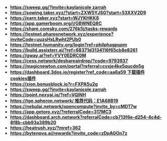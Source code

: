 <!DOCTYPE html>
<html lang="zh-CN">
<head>
    <meta charset="UTF-8">
    <meta name="viewport" content="width=device-width, initial-scale=1.0">
    <title>链接列表</title>
</head>
<body>
    <ul>
        <li><strong><a href="https://sweep.gg/?invite=kaylanicole%20zarrah" target="_blank">https://sweep.gg/?invite=kaylanicole zarrah</a></strong></li>
        <li><strong><a href="https://sowing.taker.xyz/?start=ZXW5YJSG?start=53XXV2D9" target="_blank">https://sowing.taker.xyz/?start=ZXW5YJSG?start=53XXV2D9</a></strong></li>
        <li><strong><a href="https://earn.taker.xyz?start=WJYKHKK8" target="_blank">https://earn.taker.xyz?start=WJYKHKK8</a></strong></li>
        <li><strong><a href="https://app.gamerboom.org/i/GBWNEQ8C" target="_blank">https://app.gamerboom.org/i/GBWNEQ8C</a></strong></li>
        <li><strong><a href="https://share.coresky.com/276k5j/tasks-rewards" target="_blank">https://share.coresky.com/276k5j/tasks-rewards</a></strong></li>
        <li><strong><a href="https://testnet.pharosnetwork.xyz/experience?inviteCode=uuzsHxLRwht2PUb0" target="_blank">https://testnet.pharosnetwork.xyz/experience?inviteCode=uuzsHxLRwht2PUb0</a></strong></li>
        <li><strong><a href="https://testnet.humanity.org/login?ref=philphagpupm" target="_blank">https://testnet.humanity.org/login?ref=philphagpupm</a></strong></li>
        <li><strong><a href="https://build.assisterr.ai/?ref=68371d3134116f65cb8e8261" target="_blank">https://build.assisterr.ai/?ref=68371d3134116f65cb8e8261</a></strong></li>
        <li><strong><a href="https://gway.ai?ref=YVY0EDRC0M" target="_blank">https://gway.ai?ref=YVY0EDRC0M</a></strong></li>
        <li><strong><a href="https://cess.network/deshareairdrop/?code=9793937" target="_blank">https://cess.network/deshareairdrop/?code=9793937</a></strong></li>
        <li><strong><a href="https://magicnewton.com/portal?referral=cvxje4ke5qucdn5g" target="_blank">https://magicnewton.com/portal?referral=cvxje4ke5qucdn5g</a></strong></li>
        <li><strong><a href="https://dashboard.3dos.io/register?ref_code=aa6a59" target="_blank">https://dashboard.3dos.io/register?ref_code=aa6a59 下载插件 cookies插件</a></strong></li>
        <li><strong><a href="https://xion.bonusblock.io?r=FXPA5u2g" target="_blank">https://xion.bonusblock.io?r=FXPA5u2g</a></strong></li>
        <li><strong><a href="https://sweep.gg/?invite=kaylanicole%20zarrah" target="_blank">https://sweep.gg/?invite=kaylanicole zarrah</a></strong></li>
        <li><strong><a href="https://point.nexyai.io/?ref=VQINH" target="_blank">https://point.nexyai.io/?ref=VQINH</a></strong></li>
        <li><strong><a href="https://tge.spheron.network/" target="_blank">https://tge.spheron.network/ 推荐代码：E1A68B19</a></strong></li>
        <li><strong><a href="https://nebulai.network/opencompute?invite_by=cMDT7w" target="_blank">https://nebulai.network/opencompute?invite_by=cMDT7w</a></strong></li>
        <li><strong><a href="https://app.getoro.xyz/?referralCode=317MC3" target="_blank">https://app.getoro.xyz/?referralCode=317MC3</a></strong></li>
        <li><strong><a href="https://dashboard.arch.network?referralCode=cb713f6e-d254-4c4d-8f8b-cbb93a389b20" target="_blank">https://dashboard.arch.network?referralCode=cb713f6e-d254-4c4d-8f8b-cbb93a389b20</a></strong></li>
        <li><strong><a href="https://heatrush.xyz/?mref=362" target="_blank">https://heatrush.xyz/?mref=362</a></strong></li>
        <li><strong><a href="https://bytenova.ai/rewards?invite_code=zDpAGOn7z" target="_blank">https://bytenova.ai/rewards?invite_code=zDpAGOn7z</a></strong></li>
    </ul>
</body>
</html>
